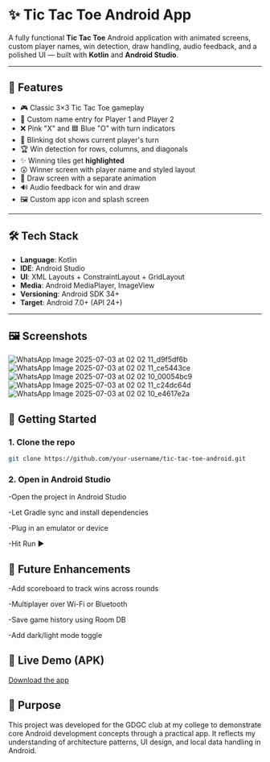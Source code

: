 # ✨ Tic Tac Toe Android App

A fully functional **Tic Tac Toe** Android application with animated screens, custom player names, win detection, draw handling, audio feedback, and a polished UI — built with **Kotlin** and **Android Studio**.

---

## 📱 Features

- 🎮 Classic 3×3 Tic Tac Toe gameplay
- 👤 Custom name entry for Player 1 and Player 2
- ❌ Pink "X" and 🟦 Blue "O" with turn indicators
- 🔄 Blinking dot shows current player's turn
- 🏆 Win detection for rows, columns, and diagonals
- ✨ Winning tiles get **highlighted**
- 😲 Winner screen with player name and styled layout
- 🤝 Draw screen with a separate animation
- 🔊 Audio feedback for win and draw
- 🖼️ Custom app icon and splash screen

---

## 🛠️ Tech Stack

- **Language**: Kotlin
- **IDE**: Android Studio
- **UI**: XML Layouts + ConstraintLayout + GridLayout
- **Media**: Android MediaPlayer, ImageView
- **Versioning**: Android SDK 34+
- **Target**: Android 7.0+ (API 24+)

---

## 🖼️ Screenshots

![WhatsApp Image 2025-07-03 at 02 02 11_d9f5df6b](https://github.com/user-attachments/assets/124a3ddd-a500-400b-9328-758b43502db1)
![WhatsApp Image 2025-07-03 at 02 02 11_ce5443ce](https://github.com/user-attachments/assets/3256a481-f13c-4c66-b339-910d1d5c209b)
![WhatsApp Image 2025-07-03 at 02 02 10_00054bc9](https://github.com/user-attachments/assets/c9c5c874-7a5a-408f-995b-ec01179cd2ad)
![WhatsApp Image 2025-07-03 at 02 02 11_c24dc64d](https://github.com/user-attachments/assets/78be5e02-d81f-49a1-9447-54f2e264fd5c)
![WhatsApp Image 2025-07-03 at 02 02 10_e4617e2a](https://github.com/user-attachments/assets/004ea30d-2c6f-4ff8-a82e-13d959385d3a)

## 🚀 Getting Started

### 1. Clone the repo
```bash
git clone https://github.com/your-username/tic-tac-toe-android.git
```
### 2. Open in Android Studio
-Open the project in Android Studio

-Let Gradle sync and install dependencies

-Plug in an emulator or device

-Hit Run ▶️

## 🎯 Future Enhancements
 -Add scoreboard to track wins across rounds

 -Multiplayer over Wi-Fi or Bluetooth

 -Save game history using Room DB

 -Add dark/light mode toggle

 ## 📱 Live Demo (APK)
[Download the app](https://drive.google.com/file/d/1369IBxiSpFB4WafBbfo0FEuRs9MG4-7l/view?usp=sharing)
## 🧠 Purpose

This project was developed for the GDGC club at my college to demonstrate core Android development concepts through a practical app. It reflects my understanding of architecture patterns, UI design, and local data handling in Android.


